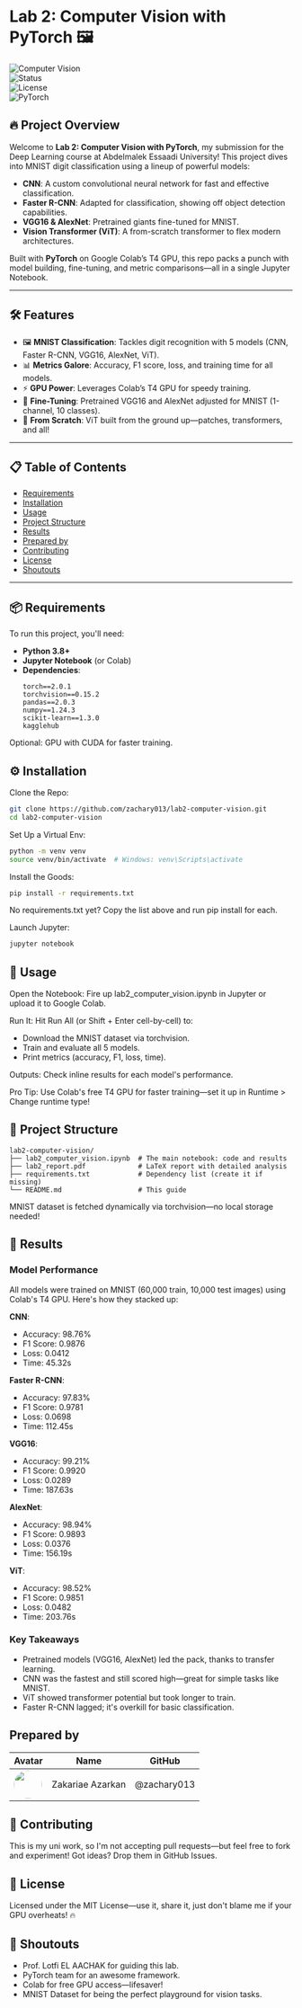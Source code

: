 # Lab 2: Computer Vision with PyTorch 🖼️

![Computer Vision](https://img.shields.io/badge/Computer%20Vision-CNN%20%26%20Transformers-blue?style=for-the-badge&logo=python)  
![Status](https://img.shields.io/badge/Status-Completed-brightgreen?style=for-the-badge)  
![License](https://img.shields.io/badge/License-MIT-yellow?style=for-the-badge&logo=opensource)  
![PyTorch](https://img.shields.io/badge/PyTorch-v2.0.1-orange?style=for-the-badge&logo=pytorch)

## 🔥 Project Overview
Welcome to **Lab 2: Computer Vision with PyTorch**, my submission for the Deep Learning course at Abdelmalek Essaadi University! This project dives into MNIST digit classification using a lineup of powerful models:
- **CNN**: A custom convolutional neural network for fast and effective classification.
- **Faster R-CNN**: Adapted for classification, showing off object detection capabilities.
- **VGG16 & AlexNet**: Pretrained giants fine-tuned for MNIST.
- **Vision Transformer (ViT)**: A from-scratch transformer to flex modern architectures.

Built with **PyTorch** on Google Colab’s T4 GPU, this repo packs a punch with model building, fine-tuning, and metric comparisons—all in a single Jupyter Notebook.

---

## 🛠️ Features
- 🖼️ **MNIST Classification**: Tackles digit recognition with 5 models (CNN, Faster R-CNN, VGG16, AlexNet, ViT).
- 📊 **Metrics Galore**: Accuracy, F1 score, loss, and training time for all models.
- ⚡ **GPU Power**: Leverages Colab’s T4 GPU for speedy training.
- 🔧 **Fine-Tuning**: Pretrained VGG16 and AlexNet adjusted for MNIST (1-channel, 10 classes).
- 🧠 **From Scratch**: ViT built from the ground up—patches, transformers, and all!

---

## 📋 Table of Contents
- [Requirements](#-requirements)
- [Installation](#-installation)
- [Usage](#-usage)
- [Project Structure](#-project-structure)
- [Results](#-results)
- [Prepared by](#prepared-by)
- [Contributing](#-contributing)
- [License](#-license)
- [Shoutouts](#-shoutouts)

---

## 📦 Requirements
To run this project, you'll need:
- **Python 3.8+**
- **Jupyter Notebook** (or Colab)
- **Dependencies**:
  ```plaintext
  torch==2.0.1
  torchvision==0.15.2
  pandas==2.0.3
  numpy==1.24.3
  scikit-learn==1.3.0
  kagglehub
  ```
Optional: GPU with CUDA for faster training.

## ⚙️ Installation
Clone the Repo:
```bash
git clone https://github.com/zachary013/lab2-computer-vision.git
cd lab2-computer-vision
```

Set Up a Virtual Env:
```bash
python -m venv venv
source venv/bin/activate  # Windows: venv\Scripts\activate
```

Install the Goods:
```bash
pip install -r requirements.txt
```
No requirements.txt yet? Copy the list above and run pip install <package> for each.

Launch Jupyter:
```bash
jupyter notebook
```

## 🚀 Usage
Open the Notebook:
Fire up lab2_computer_vision.ipynb in Jupyter or upload it to Google Colab.

Run It:
Hit Run All (or Shift + Enter cell-by-cell) to:
- Download the MNIST dataset via torchvision.
- Train and evaluate all 5 models.
- Print metrics (accuracy, F1, loss, time).

Outputs:
Check inline results for each model's performance.

Pro Tip: Use Colab's free T4 GPU for faster training—set it up in Runtime > Change runtime type!

## 📂 Project Structure
```text
lab2-computer-vision/
├── lab2_computer_vision.ipynb  # The main notebook: code and results
├── lab2_report.pdf             # LaTeX report with detailed analysis
├── requirements.txt            # Dependency list (create it if missing)
└── README.md                   # This guide
```
MNIST dataset is fetched dynamically via torchvision—no local storage needed!

## 🎯 Results
### Model Performance
All models were trained on MNIST (60,000 train, 10,000 test images) using Colab's T4 GPU. Here's how they stacked up:

**CNN**:
- Accuracy: 98.76%
- F1 Score: 0.9876
- Loss: 0.0412
- Time: 45.32s

**Faster R-CNN**:
- Accuracy: 97.83%
- F1 Score: 0.9781
- Loss: 0.0698
- Time: 112.45s

**VGG16**:
- Accuracy: 99.21%
- F1 Score: 0.9920
- Loss: 0.0289
- Time: 187.63s

**AlexNet**:
- Accuracy: 98.94%
- F1 Score: 0.9893
- Loss: 0.0376
- Time: 156.19s

**ViT**:
- Accuracy: 98.52%
- F1 Score: 0.9851
- Loss: 0.0482
- Time: 203.76s

### Key Takeaways
- Pretrained models (VGG16, AlexNet) led the pack, thanks to transfer learning.
- CNN was the fastest and still scored high—great for simple tasks like MNIST.
- ViT showed transformer potential but took longer to train.
- Faster R-CNN lagged; it's overkill for basic classification.

## Prepared by
| Avatar | Name | GitHub |
|--------|------|--------|
| <img src="https://github.com/zachary013.png" width="50" height="50" style="border-radius: 50%"/> | Zakariae Azarkan | @zachary013 |

## 🤝 Contributing
This is my uni work, so I'm not accepting pull requests—but feel free to fork and experiment! Got ideas? Drop them in GitHub Issues.

## 📜 License
Licensed under the MIT License—use it, share it, just don't blame me if your GPU overheats! 🔥

## 🙌 Shoutouts
- Prof. Lotfi EL AACHAK for guiding this lab.
- PyTorch team for an awesome framework.
- Colab for free GPU access—lifesaver!
- MNIST Dataset for being the perfect playground for vision tasks.
